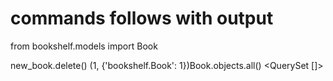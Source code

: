 # commands follows with output
from bookshelf.models import Book

new_book.delete() (1, {'bookshelf.Book': 1})Book.objects.all() <QuerySet []>